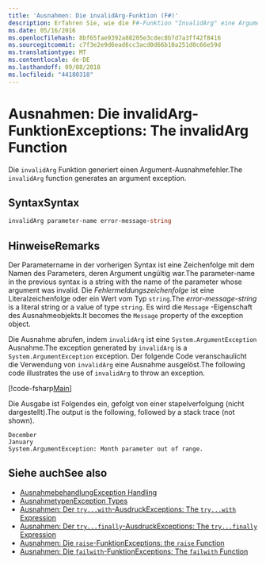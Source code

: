 ```yaml
---
title: 'Ausnahmen: Die invalidArg-Funktion (F#)'
description: Erfahren Sie, wie die F#-Funktion "InvalidArg" eine Argumentausnahme generiert.
ms.date: 05/16/2016
ms.openlocfilehash: 8bf65fae9392a88205e3cdec8b7d7a3ff42f8416
ms.sourcegitcommit: c7f3e2e9d6ead6cc3acd0d66b10a251d0c66e59d
ms.translationtype: MT
ms.contentlocale: de-DE
ms.lasthandoff: 09/08/2018
ms.locfileid: "44180318"
---
```

# <a name="exceptions-the-invalidarg-function"></a><span data-ttu-id="4f563-103">Ausnahmen: Die invalidArg-Funktion</span><span class="sxs-lookup"><span data-stu-id="4f563-103">Exceptions: The invalidArg Function</span></span>

<span data-ttu-id="4f563-104">Die `invalidArg` Funktion generiert einen Argument-Ausnahmefehler.</span><span class="sxs-lookup"><span data-stu-id="4f563-104">The `invalidArg` function generates an argument exception.</span></span>

## <a name="syntax"></a><span data-ttu-id="4f563-105">Syntax</span><span class="sxs-lookup"><span data-stu-id="4f563-105">Syntax</span></span>

```fsharp
invalidArg parameter-name error-message-string
```

## <a name="remarks"></a><span data-ttu-id="4f563-106">Hinweise</span><span class="sxs-lookup"><span data-stu-id="4f563-106">Remarks</span></span>

<span data-ttu-id="4f563-107">Der Parametername in der vorherigen Syntax ist eine Zeichenfolge mit dem Namen des Parameters, deren Argument ungültig war.</span><span class="sxs-lookup"><span data-stu-id="4f563-107">The parameter-name in the previous syntax is a string with the name of the parameter whose argument was invalid.</span></span> <span data-ttu-id="4f563-108">Die *Fehlermeldungszeichenfolge* ist eine Literalzeichenfolge oder ein Wert vom Typ `string`.</span><span class="sxs-lookup"><span data-stu-id="4f563-108">The *error-message-string* is a literal string or a value of type `string`.</span></span> <span data-ttu-id="4f563-109">Es wird die `Message` -Eigenschaft des Ausnahmeobjekts.</span><span class="sxs-lookup"><span data-stu-id="4f563-109">It becomes the `Message` property of the exception object.</span></span>

<span data-ttu-id="4f563-110">Die Ausnahme abrufen, indem `invalidArg` ist eine `System.ArgumentException` Ausnahme.</span><span class="sxs-lookup"><span data-stu-id="4f563-110">The exception generated by `invalidArg` is a `System.ArgumentException` exception.</span></span> <span data-ttu-id="4f563-111">Der folgende Code veranschaulicht die Verwendung von `invalidArg` eine Ausnahme ausgelöst.</span><span class="sxs-lookup"><span data-stu-id="4f563-111">The following code illustrates the use of `invalidArg` to throw an exception.</span></span>

[!code-fsharp[Main](../../../../samples/snippets/fsharp/lang-ref-2/snippet6101.fs)]

<span data-ttu-id="4f563-112">Die Ausgabe ist Folgendes ein, gefolgt von einer stapelverfolgung (nicht dargestellt).</span><span class="sxs-lookup"><span data-stu-id="4f563-112">The output is the following, followed by a stack trace (not shown).</span></span>

```
December
January
System.ArgumentException: Month parameter out of range.
```

## <a name="see-also"></a><span data-ttu-id="4f563-113">Siehe auch</span><span class="sxs-lookup"><span data-stu-id="4f563-113">See also</span></span>

- [<span data-ttu-id="4f563-114">Ausnahmebehandlung</span><span class="sxs-lookup"><span data-stu-id="4f563-114">Exception Handling</span></span>](index.md)
- [<span data-ttu-id="4f563-115">Ausnahmetypen</span><span class="sxs-lookup"><span data-stu-id="4f563-115">Exception Types</span></span>](exception-types.md)
- [<span data-ttu-id="4f563-116">Ausnahmen: Der `try...with`-Ausdruck</span><span class="sxs-lookup"><span data-stu-id="4f563-116">Exceptions: The `try...with` Expression</span></span>](the-try-with-expression.md)
- [<span data-ttu-id="4f563-117">Ausnahmen: Der `try...finally`-Ausdruck</span><span class="sxs-lookup"><span data-stu-id="4f563-117">Exceptions: The `try...finally` Expression</span></span>](the-try-finally-expression.md)
- [<span data-ttu-id="4f563-118">Ausnahmen: Die `raise`-Funktion</span><span class="sxs-lookup"><span data-stu-id="4f563-118">Exceptions: the `raise` Function</span></span>](the-raise-function.md)
- [<span data-ttu-id="4f563-119">Ausnahmen: Die `failwith`-Funktion</span><span class="sxs-lookup"><span data-stu-id="4f563-119">Exceptions: The `failwith` Function</span></span>](the-failwith-function.md)

